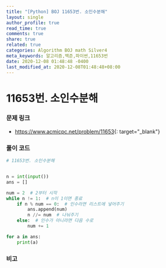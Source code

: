 ```yaml
---
title: "[Python] BOJ 11653번. 소인수분해"
layout: single
author_profile: true
read_time: true
comments: true
share: true
related: true
categories: Algorithm BOJ math Silver4
meta_keywords: 알고리즘,백준,파이썬,11653번
date: 2020-12-08 01:48:48 -0400
last_modified_at: 2020-12-08T01:48:48+08:00
---
```


# 11653번. 소인수분해

### 문제 링크
- <https://www.acmicpc.net/problem/11653>{: target="\_blank"}

### 풀이 코드

```python
# 11653번. 소인수분해


n = int(input())
ans = []

num = 2  # 2부터 시작
while n != 1:  # n이 1이면 종료
    if n % num == 0:  # 인수라면 리스트에 넣어주기
        ans.append(num)
        n //= num  # 나눠주기
    else:  # 인수가 아니라면 다음 수로
        num += 1

for a in ans:
    print(a)
```

### 비고